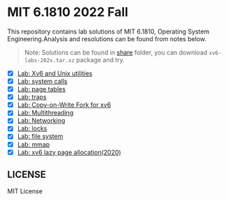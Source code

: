 # MIT 6.1810 2022 Fall

This repository contains lab solutions of MIT 6.1810, Operating System Engineering.Analysis and resolutions can be found from notes below.

> Note: Solutions can be found in [share](./share) folder, you can download `xv6-labs-202x.tar.xz` package and try.

- [x] [Lab: Xv6 and Unix utilities](01-util.md)
- [x] [Lab: system calls](02-syscall.md)
- [x] [Lab: page tables](03-pgtbl.md)
- [x] [Lab: traps](04-traps.md)
- [x] [Lab: Copy-on-Write Fork for xv6](05-cow.md)
- [x] [Lab: Multithreading](06-thread.md)
- [x] [Lab: Networking](07-net.md)
- [x] [Lab: locks](08-lock.md)
- [x] [Lab: file system](09-fs.md)
- [x] [Lab: mmap](10-mmap.md)
- [x] [Lab: xv6 lazy page allocation(2020)](11-lazy.md)

## LICENSE
MIT License
